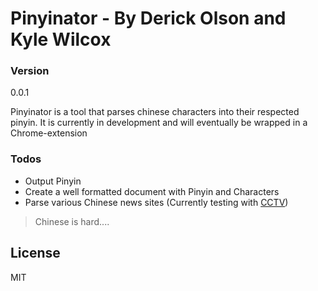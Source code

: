 # Pinyinator - By Derick Olson and Kyle Wilcox

### Version
0.0.1

Pinyinator is a tool that parses chinese characters into their respected pinyin. It is currently in development and will eventually be wrapped in a Chrome-extension

### Todos
 - Output Pinyin
 - Create a well formatted document with Pinyin and Characters
 - Parse various Chinese news sites (Currently testing with [CCTV])

>Chinese is hard....



License
----

MIT

   [CCTV]: <http://www.cntv.cn/index.shtml>




